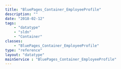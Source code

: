 ```yaml
---
title: "BluePages_Container_EmployeeProfile"
description: ""
date: "2018-02-12"
tags:
    - "datatype"
    - "sldn"
    - "Container"
classes:
    - "BluePages_Container_EmployeeProfile"
type: "reference"
layout: "datatype"
mainService : "BluePages_Container_EmployeeProfile"
---
```

